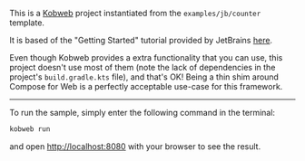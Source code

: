 This is a [Kobweb](https://github.com/varabyte/kobweb) project instantiated from the `examples/jb/counter` template.

It is based of the "Getting Started" tutorial provided by JetBrains
[here](https://github.com/JetBrains/compose-jb/tree/master/tutorials/Web/Getting_Started).

Even though Kobweb provides a extra functionality that you can use, this project doesn't use most of them (note the lack
of dependencies in the project's `build.gradle.kts` file), and that's OK! Being a thin shim around Compose for Web is a
perfectly acceptable use-case for this framework.

---

To run the sample, simply enter the following command in the terminal:

```bash
kobweb run
```

and open [http://localhost:8080](http://localhost:8080) with your browser to see the result.